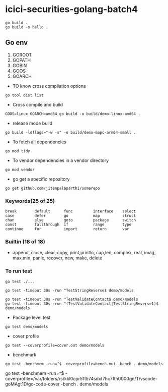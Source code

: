 # icici-securities-golang-batch4

``` 
go build .
go build -o hello .
```
## Go env
1. GOROOT 
2. GOPATH
3. GOBIN
4. GOOS
5. GOARCH

- TO know cross compilation options

```
go tool dist list
```

- Cross compile and build

```
GOOS=linux GOARCH=amd64 go build -o build/demo-linux-amd64 .
```

- release mode build

```
go build -ldflags="-w -s" -o build/demo-mapc-arm64-small .
```

- To fetch all dependencies

```
go mod tidy
```

- To vendor dependencies in a vendor directory

```
go mod vendor
```

- go get a specific repository

```
go get github.com/jitenpalaparthi/somerepo
```

### Keywords(25 of 25)
```
break        default      func         interface    select
case         defer        go           map          struct
chan         else         goto         package      switch
const        fallthrough  if           range        type
continue     for          import       return       var
```

### Builtin (18 of 18)
- append, close, clear, copy, print,println, cap,len, complex, real, imag, max,min, panic, recover, new, make, delete

### To run test

```
go test ./...
```
```
go test -timeout 30s -run ^TestStringReverse$ demo/models
```

```
go test -timeout 30s -run ^TestValidateContact$ demo/models
go test -timeout 30s -run ^(TestValidateContact|TestStringReverse1)$ demo/models
```

- Package level test
```
go test demo/models
```

- cover profile

```
go test --coverprofile=cover.out demo/models
```

- benchmark

```
go test -benchmem -run=^$ -coverprofile=bench.out -bench . demo/models
```

go test -benchmem -run=^$ -coverprofile=/var/folders/rs/kkl0cpr51t574sdxt7hc7fth0000gn/T/vscode-goMAgt1D/go-code-cover -bench . demo/models